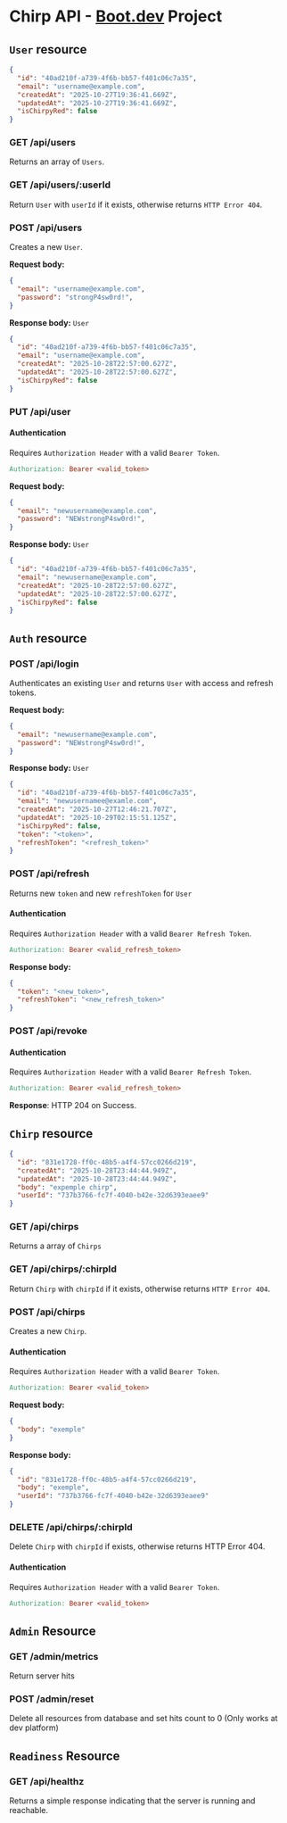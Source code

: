 # Chirp API - [Boot.dev](https://boot.dev) Project

## `User` resource
```json
{
  "id": "40ad210f-a739-4f6b-bb57-f401c06c7a35",
  "email": "username@example.com",
  "createdAt": "2025-10-27T19:36:41.669Z",
  "updatedAt": "2025-10-27T19:36:41.669Z",
  "isChirpyRed": false
}
```

### GET /api/users

Returns an array of `Users`.

### GET /api/users/:userId

Return `User` with `userId` if it exists, otherwise returns `HTTP Error 404`.

### POST /api/users

Creates a new `User`.

**Request body:**

```json
{
  "email": "username@example.com",
  "password": "strongP4sw0rd!",
}
```

**Response body:** `User`

```json
{
  "id": "40ad210f-a739-4f6b-bb57-f401c06c7a35",
  "email": "username@example.com",
  "createdAt": "2025-10-28T22:57:00.627Z",
  "updatedAt": "2025-10-28T22:57:00.627Z",
  "isChirpyRed": false
}
```

### PUT /api/user

#### Authentication

Requires `Authorization Header` with a valid `Bearer Token`.
```makefile
Authorization: Bearer <valid_token>
```

**Request body:**

```json
{
  "email": "newusername@example.com",
  "password": "NEWstrongP4sw0rd!",
}
```

**Response body:** `User`

```json
{
  "id": "40ad210f-a739-4f6b-bb57-f401c06c7a35",
  "email": "newusername@example.com",
  "createdAt": "2025-10-28T22:57:00.627Z",
  "updatedAt": "2025-10-28T22:57:00.627Z",
  "isChirpyRed": false
}
```

## `Auth` resource

### POST /api/login

Authenticates an existing `User` and returns `User` with access and refresh tokens.

**Request body:**

```json
{
  "email": "newusername@example.com",
  "password": "NEWstrongP4sw0rd!",
}
```

**Response body:** `User`

```json
{
  "id": "40ad210f-a739-4f6b-bb57-f401c06c7a35",
  "email": "newusernamee@examle.com",
  "createdAt": "2025-10-27T12:46:21.707Z",
  "updatedAt": "2025-10-29T02:15:51.125Z",
  "isChirpyRed": false,
  "token": "<token>",
  "refreshToken": "<refresh_token>"
}
```

### POST /api/refresh
Returns new `token` and new `refreshToken` for `User`
#### Authentication

Requires `Authorization Header` with a valid `Bearer Refresh Token`.
```makefile
Authorization: Bearer <valid_refresh_token>
```

**Response body:**
```json
{
  "token": "<new_token>",
  "refreshToken": "<new_refresh_token>"
}
```

### POST /api/revoke

#### Authentication

Requires `Authorization Header` with a valid `Bearer Refresh Token`.
```makefile
Authorization: Bearer <valid_refresh_token>
```

**Response**: HTTP 204 on Success.

## `Chirp` resource
```json
{
  "id": "831e1728-ff0c-48b5-a4f4-57cc0266d219",
  "createdAt": "2025-10-28T23:44:44.949Z",
  "updatedAt": "2025-10-28T23:44:44.949Z",
  "body": "expemple chirp",
  "userId": "737b3766-fc7f-4040-b42e-32d6393eaee9"
}
```
### GET /api/chirps

Returns a array of `Chirps`

### GET /api/chirps/:chirpId

Return `Chirp` with `chirpId` if it exists, otherwise returns `HTTP Error 404`.

### POST /api/chirps

Creates a new `Chirp`.

#### Authentication

Requires `Authorization Header` with a valid `Bearer Token`.
```makefile
Authorization: Bearer <valid_token>
```


**Request body:**
```json
{
  "body": "exemple"
}
```

**Response body:**
```json
{
  "id": "831e1728-ff0c-48b5-a4f4-57cc0266d219",
  "body": "exemple",
  "userId": "737b3766-fc7f-4040-b42e-32d6393eaee9"
}
```

### DELETE /api/chirps/:chirpId

Delete `Chirp` with `chirpId` if exists, otherwise returns HTTP Error 404. 

#### Authentication

Requires `Authorization Header` with a valid `Bearer Token`.
```makefile
Authorization: Bearer <valid_token>
```

## `Admin` Resource

### GET /admin/metrics

Return server hits

### POST /admin/reset

Delete all resources from database and set hits count to 0 (Only works at dev platform)

## `Readiness` Resource

### GET /api/healthz

Returns a simple response indicating that the server is running and reachable.



